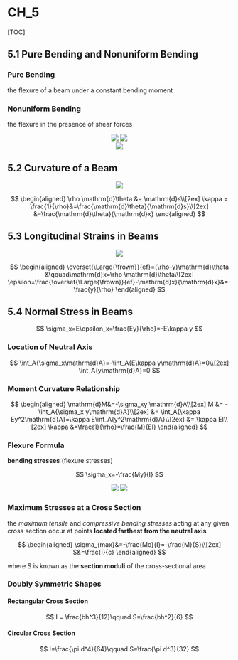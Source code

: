# CH_5

[TOC]

## 5.1 Pure Bending and Nonuniform Bending

### Pure Bending

the flexure of a beam under a constant bending moment

### Nonuniform Bending

the flexure in the presence of shear forces

<div align = center>
    <img src = "./assets/Ch_5_figure_1.png"> <img src = "./assets/Ch_5_figure_2.png">
</div>
<div align = center>
    <img src = "./assets/Ch_5_figure_3.png">
</div>


## 5.2 Curvature of a Beam

<div align =center><img src = "./assets/Ch_5_figure_4.png"></div>

$$
\begin{aligned}
    \rho \mathrm{d}\theta &= \mathrm{d}s\\[2ex]
    \kappa = \frac{1}{\rho}&=\frac{\mathrm{d}\theta}{\mathrm{d}s}\\[2ex]
    &=\frac{\mathrm{d}\theta}{\mathrm{d}x}
\end{aligned}
$$

## 5.3 Longitudinal Strains in Beams

<div align = center><img src = "./assets/Ch_5_figure_5.png"></div>

$$
\begin{aligned}
    \overset{\Large{\frown}}{ef}=(\rho-y)\mathrm{d}\theta &\qquad\mathrm{d}x=\rho \mathrm{d}\theta\\[2ex]
    \epsilon=\frac{\overset{\Large{\frown}}{ef}-\mathrm{d}x}{\mathrm{d}x}&=-\frac{y}{\rho}
\end{aligned}
$$

## 5.4 Normal Stress in Beams

$$
\sigma_x=E\epsilon_x=\frac{Ey}{\rho}=-E\kappa y
$$

### Location of Neutral Axis

$$
    \int_A{\sigma_x\mathrm{d}A}=-\int_A{E\kappa y\mathrm{d}A}=0\\[2ex]
    \int_A{y\mathrm{d}A}=0
$$

### Moment Curvature Relationship

$$
\begin{aligned}
    \mathrm{d}M&=-\sigma_xy \mathrm{d}A\\[2ex]
    M &= -\int_A{\sigma_x y\mathrm{d}A}\\[2ex]
      &= \int_A{\kappa Ey^2\mathrm{d}A}=\kappa E\int_A{y^2\mathrm{d}A}\\[2ex]
      &= \kappa EI\\[2ex]
    \kappa &=\frac{1}{\rho}=\frac{M}{EI}
\end{aligned}
$$

### Flexure Formula

**bending stresses** (flexure stresses)

$$
\sigma_x=-\frac{My}{I}
$$

<div align = center>
    <img src = "./assets/Ch_5_figure_6.png">
    <img src = "./assets/Ch_5_figure_7.png">
</div>

### Maximum Stresses at a Cross Section

the *maximum tensile* and *compressive bending stresses* acting at any given cross section occur at points **located farthest from the neutral axis**

$$
\begin{aligned}
    \sigma_{max}&=-\frac{Mc}{I}=-\frac{M}{S}\\[2ex]
    S&=\frac{I}{c}
\end{aligned}
$$

where S is known as the **section moduli** of the cross-sectional area

### Doubly Symmetric Shapes

#### Rectangular Cross Section

$$
I = \frac{bh^3}{12}\qquad S=\frac{bh^2}{6}
$$

#### Circular Cross Section

$$
I=\frac{\pi d^4}{64}\qquad S=\frac{\pi d^3}{32}
$$